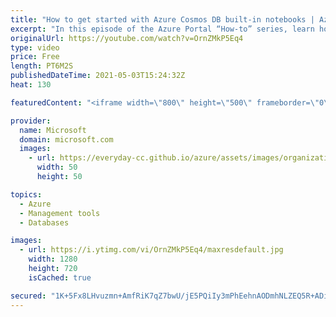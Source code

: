 ```yaml
---
title: "How to get started with Azure Cosmos DB built-in notebooks | Azure Portal Series"
excerpt: "In this episode of the Azure Portal “How-to” series, learn how to use Microsoft Azure Cosmos DB’s built-in C# and Python notebooks. We’ll show how to get started, use notebooks to visualize and analyze your data, and share your notebooks with others.     Try out these features in the Azure portal: https://portal.azure.com"
originalUrl: https://youtube.com/watch?v=OrnZMkP5Eq4
type: video
price: Free
length: PT6M2S
publishedDateTime: 2021-05-03T15:24:32Z
heat: 130

featuredContent: "<iframe width=\"800\" height=\"500\" frameborder=\"0\" src=\"https://www.youtube.com/embed/OrnZMkP5Eq4\" allow=\"accelerometer; autoplay; encrypted-media; gyroscope; picture-in-picture\" allowfullscreen></iframe>"

provider:
  name: Microsoft
  domain: microsoft.com
  images:
    - url: https://everyday-cc.github.io/azure/assets/images/organizations/microsoft.com-50x50.jpg
      width: 50
      height: 50

topics:
  - Azure
  - Management tools
  - Databases

images:
  - url: https://i.ytimg.com/vi/OrnZMkP5Eq4/maxresdefault.jpg
    width: 1280
    height: 720
    isCached: true

secured: "1K+5Fx8LHvuzmn+AmfRiK7qZ7bwU/jE5PQiIy3mPhEehnAODmhNLZEQ5R+ADi9qDpesMTed8nGqQK6zhffIjlAtkpVTp5ztOgc0C6jPKE6sqTIB8HxLDK0Y+da2uE9TxAowg6qe6TTa2/1Mh0kYV2/mnJfhOxBi4Q/qxa2hjtGdJ8XBLbbykfhoI/0oohj1fhxP1iPxOVA/Z6YkOgfbvYnz415P3WG4lT5edLiaw1XX6W7J0YNwBWFCCEgGY6AHMME/wSaFALcwLp9ifGV9iyrdl+UGAC5msWfsT2kqyvCWzBlqxXBgsdxtwRYf19YV2JsQcXx+FgcQQCwTz+e9WgRNuFFjhJFg8z3E2ZwmaHyyswdJMWWwA+HADZzqMuGcAqfuFb1jSZ2MgQAsm2/ZjTvPZQkkbYxCVL6oVQCUCrx4=;2KcSOJsGoD7HEnOdHtbfNA=="
---
```


